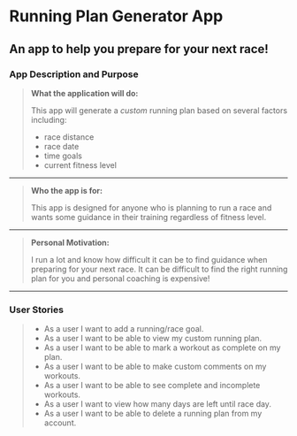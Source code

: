 # Running Plan Generator App

## An app to help you prepare for your next race!

### App Description and Purpose

>**What the application will do:**
>
>This app will generate a *custom* running plan based on several factors including: 
 >- race distance
 >- race date
 >- time goals
 >- current fitness level

___

>**Who the app is for:**
> 
>This app is designed for anyone who is planning to run a race and wants some guidance in their training regardless of fitness level. 

___

>**Personal Motivation:**
>
>I run a lot and know how difficult it can be to find guidance when preparing for your next race. 
>It can be difficult to find the right running plan for you and personal coaching is expensive! 

___

### User Stories

> - As a user I want to add a running/race goal. 
> - As a user I want to be able to view my custom running plan. 
> - As a user I want to be able to mark a workout as complete on my plan.
> - As a user I want to be able to make custom comments on my workouts. 
> - As a user I want to be able to see complete and incomplete workouts. 
> - As a user I want to view how many days are left until race day.
> - As a user I want to be able to delete a running plan from my account. 
